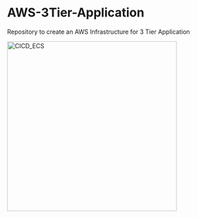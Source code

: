 # AWS-3Tier-Application
Repository to create an AWS Infrastructure for 3 Tier Application

<img width="395" alt="CICD_ECS" src="https://github.com/VrushaliNehe9/AWS-3Tier-Application/assets/159874483/e5b6a318-5a67-43b8-9fcc-c9da2154b9d9">
